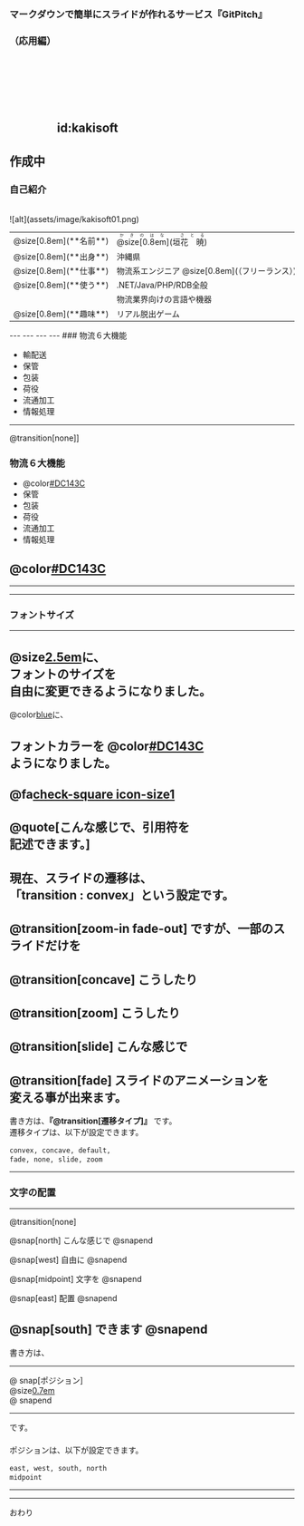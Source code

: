 ### マークダウンで簡単にスライドが作れるサービス『GitPitch』
### （応用編）
　  

　  
　  
　　　　id:kakisoft
---
作成中
---
### 自己紹介

<br>
<div class="left">
![alt](assets/image/kakisoft01.png)
</div>
<div class="right">
  <table style="white-space: nowrap;border-style: none;">
    <tr>
      <td>@size[0.8em](**名前**)</td>
      <td>
        <ruby>
        <rb>@size[0.8em](垣花　暁)</rb>
        <rp>（</rp>
        <rt>かきのはな　さとる</rt>
        <rp>）</rp>
        </ruby>      
      </td>
    </tr>
    <tr>
      <td>@size[0.8em](**出身**)</td>
      <td>沖縄県</td>
    </tr>
    <tr>
      <td>@size[0.8em](**仕事**)</td>
      <td>物流系エンジニア @size[0.8em](（フリーランス）)</td>
    </tr>
    <tr>
      <td>@size[0.8em](**使う**)</td>
      <td>.NET/Java/PHP/RDB全般</td>
    </tr>
    <tr>
      <td>&nbsp;</td>
      <td>物流業界向けの言語や機器</td>
    </tr>
    <tr>
      <td>@size[0.8em](**趣味**)</td>
      <td>リアル脱出ゲーム</td>
    </tr>
  </table>
</div>
---
---
---
---
### 物流６大機能

 * 輸配送
 * 保管
 * 包装
 * 荷役
 * 流通加工
 * 情報処理
---
@transition[none]]
### 物流６大機能

 * @color[#DC143C](輸配送)
 * 保管
 * 包装
 * 荷役
 * 流通加工
 * 情報処理

@color[#DC143C](よく話題に挙がるのはここ。)
---
---
---
### フォントサイズ
---
@size[2.5em](こんな感じ)に、  
フォントのサイズを  
自由に変更できるようになりました。
---
@color[blue](こんな感じ)に、  

フォントカラーを @color[#DC143C](自由に設定できる)  
ようになりました。
---
@fa[check-square icon-size1](こんな風に)  
---
@quote[こんな感じで、引用符を<br>記述できます。]
---
現在、スライドの遷移は、  
「transition : convex」という設定です。
---
@transition[zoom-in fade-out]
ですが、一部のスライドだけを
---
@transition[concave]
こうしたり
---
@transition[zoom]
こうしたり
---
@transition[slide]
こんな感じで
---
@transition[fade]
スライドのアニメーションを  
変える事が出来ます。
---
書き方は、**『@transition\[遷移タイプ\]』** です。
　  
遷移タイプは、以下が設定できます。
```
convex, concave, default,
fade, none, slide, zoom
```
---
### 文字の配置
---
@transition[none]

@snap[north]
こんな感じで
@snapend

@snap[west]
自由に
@snapend

@snap[midpoint]
文字を
@snapend

@snap[east]
配置
@snapend

@snap[south]
できます
@snapend
---
書き方は、  
___
@ snap\[ポジション\]<br>@size[0.7em](（内容）)<br>@ snapend  
___
です。  
　  
ポジションは、以下が設定できます。
```
east, west, south, north
midpoint
```
---
---
おわり

